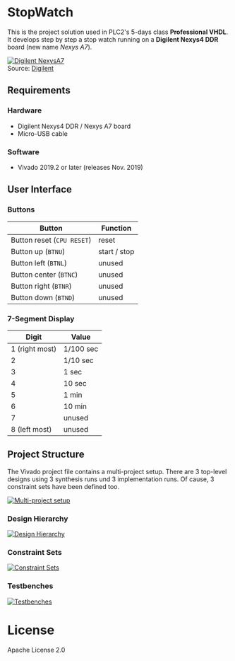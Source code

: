 # StopWatch

This is the project solution used in PLC2's 5-days class **Professional VHDL**.
It develops step by step a stop watch running on a **Digilent Nexys4 DDR** board
(new name *Nexys A7*).

[![Digilent NexysA7][Nexys4DDR]][Nexys4DDR]  
Source: [Digilent](digilentinc.com)

## Requirements

### Hardware
* Digilent Nexys4 DDR / Nexys A7 board
* Micro-USB cable

### Software
* Vivado 2019.2 or later (releases Nov. 2019)

## User Interface
### Buttons

| Button                     | Function     |
| -------------------------- | ------------ |
| Button reset (`CPU RESET`) | reset        |
| Button up (`BTNU`)         | start / stop |
| Button left (`BTNL`)       | unused       |
| Button center (`BTNC`)     | unused       |
| Button right (`BTNR`)      | unused       |
| Button down (`BTND`)       | unused       |

### 7-Segment Display

| Digit                      | Value     |
| -------------------------- | ------------ |
| 1 (right most)             | 1/100 sec    |
| 2                          | 1/10 sec     |
| 3                          | 1 sec        |
| 4                          | 10 sec       |
| 5                          | 1 min        |
| 6                          | 10 min       |
| 7                          | unused       |
| 8 (left most)              | unused       |

## Project Structure

The Vivado project file contains a multi-project setup. There are 3 top-level
designs using 3 synthesis runs und 3 implementation runs. Of cause, 3 constraint
sets have been defined too.

[![Multi-project setup][MultiProjectSetup]][MultiProjectSetup]

### Design Hierarchy

[![Design Hierarchy][DesignHierachy]][DesignHierachy]

### Constraint Sets

[![Constraint Sets][ConstraintSets]][ConstraintSets]

### Testbenches

[![Testbenches][Testbenches]][Testbenches]

# License

Apache License 2.0


[Nexys4DDR]: doc/images/Digilent-NexysA7.jpg
[MultiProjectSetup]: doc/images/MultiProject.png
[DesignHierachy]: doc/images/Hierarchy.png
[ConstraintSets]: doc/images/ConstraintFiles.png
[Testbenches]: doc/images/Testbenches.png
